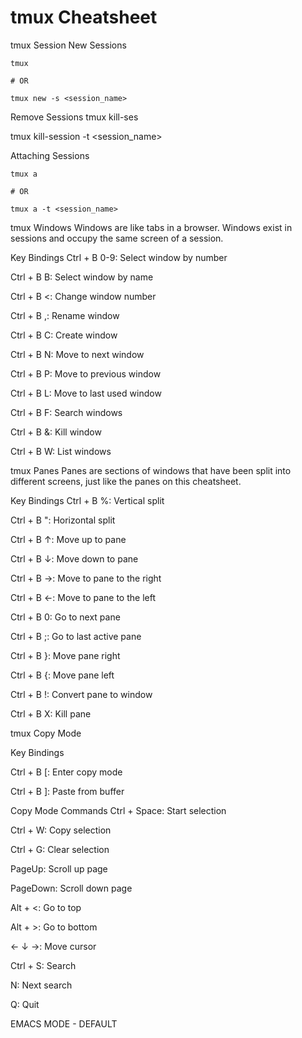 # tmux Cheatsheet

tmux Session
New Sessions
```
tmux

# OR

tmux new -s <session_name>
```
Remove Sessions
tmux kill-ses

tmux kill-session -t <session_name>


Attaching Sessions
```
tmux a

# OR

tmux a -t <session_name>
```

tmux Windows
Windows are like tabs in a browser. Windows exist in sessions and occupy the same screen of a session.

Key Bindings
Ctrl + B 0-9: Select window by number

Ctrl + B B: Select window by name

Ctrl + B <: Change window number

Ctrl + B ,: Rename window

Ctrl + B C: Create window

Ctrl + B N: Move to next window

Ctrl + B P: Move to previous window

Ctrl + B L: Move to last used window

Ctrl + B F: Search windows

Ctrl + B &: Kill window

Ctrl + B W: List windows

tmux Panes
Panes are sections of windows that have been split into different screens, just like the panes on this cheatsheet.

Key Bindings
Ctrl + B %: Vertical split

Ctrl + B ": Horizontal split

Ctrl + B ↑: Move up to pane

Ctrl + B ↓: Move down to pane

Ctrl + B →: Move to pane to the right

Ctrl + B ←: Move to pane to the left

Ctrl + B 0: Go to next pane

Ctrl + B ;: Go to last active pane

Ctrl + B }: Move pane right

Ctrl + B {: Move pane left

Ctrl + B !: Convert pane to window

Ctrl + B X: Kill pane



tmux Copy Mode

Key Bindings

Ctrl + B [: Enter copy mode

Ctrl + B ]: Paste from buffer

Copy Mode Commands
Ctrl + Space: Start selection

Ctrl + W: Copy selection

Ctrl + G: Clear selection

PageUp: Scroll up page

PageDown: Scroll down page

Alt + <: Go to top

Alt + >: Go to bottom

← ↓ →: Move cursor

Ctrl + S: Search

N: Next search

Q: Quit

EMACS MODE - DEFAULT
